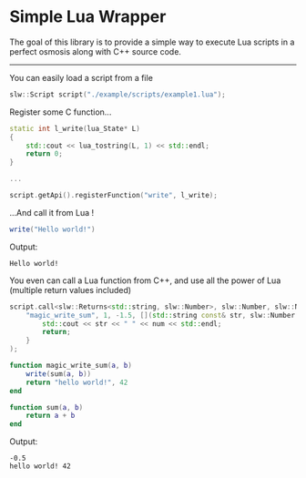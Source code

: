 # Simple Lua Wrapper

The goal of this library is to provide a simple way to execute Lua scripts in a perfect osmosis along with C++ source code.

---

You can easily load a script from a file
``` cpp
slw::Script script("./example/scripts/example1.lua");
```

Register some C function...
``` cpp
static int l_write(lua_State* L)
{
    std::cout << lua_tostring(L, 1) << std::endl;
    return 0;
}

...

script.getApi().registerFunction("write", l_write);
```
...And call it from Lua !
``` lua
write("Hello world!")
```
Output:
```
Hello world!
```

You even can call a Lua function from C++, and use all the power of Lua (multiple return values included)
``` cpp
script.call<slw::Returns<std::string, slw::Number>, slw::Number, slw::Number>(
    "magic_write_sum", 1, -1.5, [](std::string const& str, slw::Number const& num) -> void {
        std::cout << str << " " << num << std::endl;
        return;
    }
);
```
``` lua
function magic_write_sum(a, b)
    write(sum(a, b))
    return "hello world!", 42
end

function sum(a, b)
    return a + b
end
```
Output:
```
-0.5
hello world! 42
```
